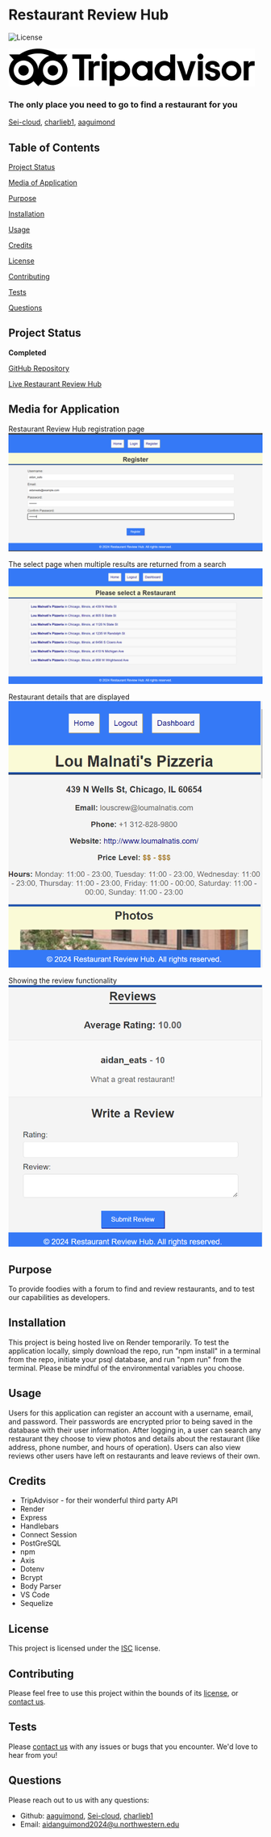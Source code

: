 # Restaurant Review Hub

![License](https://img.shields.io/badge/license-ISC-blue.svg)

![TripAdvisor logo](/public/images/TripAdvisorLogo.png)

### The only place you need to go to find a restaurant for you

[Sei-cloud](https://github.com/Sei-cloud), [charlieb1](https://github.com/charliejb1), [aaguimond](https://github.com/aaguimond)

## Table of Contents

[Project Status](#project-status)

[Media of Application](#media-for-application)

[Purpose](#purpose)

[Installation](#installation)

[Usage](#usage)

[Credits](#credits)

[License](#license)

[Contributing](#contributing)

[Tests](#tests)

[Questions](#questions)


## Project Status

**Completed**

[GitHub Repository](https://github.com/aaguimond/module15-16-group-project-restaurant-reviews)

[Live Restaurant Review Hub](https://dashboard.render.com/web/srv-cpjsnvg21fec73a3dr6g)


## Media for Application

Restaurant Review Hub registration page
![register page](/public/images/RestaurantReviewHubRegister.png)

The select page when multiple results are returned from a search
![select page](/public/images/RestaurantReviewHubSelect.png)

Restaurant details that are displayed
![restaurant details](/public/images/RestaurantReviewHubDetails.png)

Showing the review functionality
![reviewing](/public/images/RestaurantReviewHubReview.png)


## Purpose

To provide foodies with a forum to find and review restaurants, and to test our capabilities as developers.

## Installation

This project is being hosted live on Render temporarily. To test the application locally, simply download the repo, run "npm install" in a terminal from the repo, initiate your psql database, and run "npm run" from the terminal. Please be mindful of the environmental variables you choose.

## Usage

Users for this application can register an account with a username, email, and password. Their passwords are encrypted prior to being saved in the database with their user information. After logging in, a user can search any restaurant they choose to view photos and details about the restaurant (like address, phone number, and hours of operation). Users can also view reviews other users have left on restaurants and leave reviews of their own.

## Credits

* TripAdvisor - for their wonderful third party API
* Render
* Express
* Handlebars
* Connect Session
* PostGreSQL
* npm
* Axis
* Dotenv
* Bcrypt
* Body Parser
* VS Code
* Sequelize


## License

This project is licensed under the [ISC](https://opensource.org/licenses/ISC) license.

## Contributing

Please feel free to use this project within the bounds of its [license](#license), or [contact us](#questions).

## Tests

Please [contact us](#questions) with any issues or bugs that you encounter. We'd love to hear from you!

## Questions

Please reach out to us with any questions:

- Github: [aaguimond](https://github.com/aaguimond), [Sei-cloud](https://github.com/Sei-cloud), [charlieb1](https://github.com/charliejb1)
- Email: aidanguimond2024@u.northwestern.edu